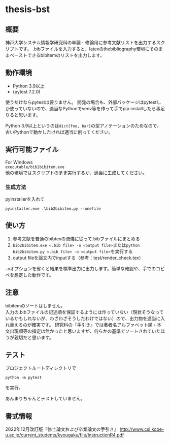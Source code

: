 # thesis-bst

## 概要
神戸大学システム情報学研究科の卒論・修論用に参考文献リストを出力するスクリプトです。
.bibファイルを入力すると、latexのthebibliography環境にそのままペーストできるbibitemのリストを出力します。

## 動作環境
- Python 3.9以上
- (pytest 7.2.0)

使うだけならpytestは要りません。
開発の場合も、外部パッケージはpytestしか使っていないので、適当なPythonでvenv等を作って手でpip installしたら事足りると思います。

Python 3.9以上というのは`dict[foo, bar]`の型アノテーションのためなので、古いPythonで動かしたければ適当に削ってください。

## 実行可能ファイル
For Windows  
`executable/bib2bibitem.exe`  
他の環境ではスクリプトのまま実行するか、適当に生成してください。

### 生成方法
pyinstallerを入れて
```
pyinstaller.exe .\bib2bibitem.py --onefile
```

## 使い方
1. 参考文献を普通のbibtexの流儀に従って.bibファイルにまとめる
2. `bib2bibitem.exe <.bib file> -o <output file>`または`python bib2bibitem.py <.bib file> -o <output file>`を実行する
3. output fileを論文内でinputする（参考：test/render_check.tex）

`-o`オプションを省くと結果を標準出力に出力します。簡単な確認や、手でのコピペを想定した動作です。

## 注意
bibitemのソートはしません。  
入力の.bibファイルの記述順を保証するようには作っていない（現状そうなっているかもしれないが、わざわざそうしたわけではない）ので、出力物を適当に入れ替えるのが確実です。
研究科の『手引き』では著者名アルファベット順・本文出現順等の指定は無かったと思いますが、何らかの基準でソートされていたほうが親切だと思います。

## テスト
プロジェクトルートディレクトリで
```
python -m pytest
```
を実行。

あんまりちゃんとテストしていません。

## 書式情報
2022年12月改訂版『修士論文および卒業論文の手引き』
http://www.csi.kobe-u.ac.jp/current_students/kyougaku/file/InstructionR4.pdf